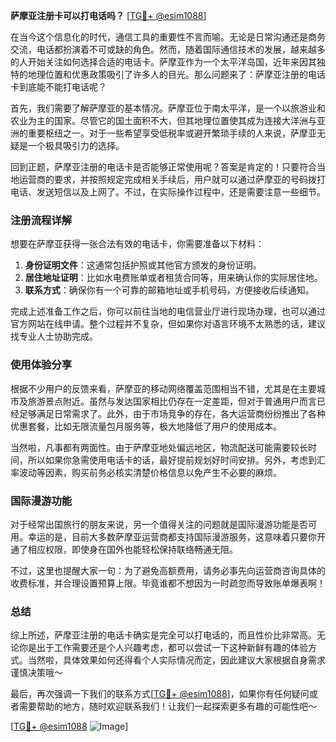 **萨摩亚注册卡可以打电话吗？** [[TG💪+ @esim1088](https://t.me/s/esim1088)]

在当今这个信息化的时代，通信工具的重要性不言而喻。无论是日常沟通还是商务交流，电话都扮演着不可或缺的角色。然而，随着国际通信技术的发展，越来越多的人开始关注如何选择合适的电话卡。萨摩亚作为一个太平洋岛国，近年来因其独特的地理位置和优惠政策吸引了许多人的目光。那么问题来了：萨摩亚注册的电话卡到底能不能打电话呢？

首先，我们需要了解萨摩亚的基本情况。萨摩亚位于南太平洋，是一个以旅游业和农业为主的国家。尽管它的国土面积不大，但其地理位置使其成为连接大洋洲与亚洲的重要枢纽之一。对于一些希望享受低税率或避开繁琐手续的人来说，萨摩亚无疑是一个极具吸引力的选择。

回到正题，萨摩亚注册的电话卡是否能够正常使用呢？答案是肯定的！只要符合当地运营商的要求，并按照规定完成相关手续后，用户就可以通过萨摩亚的号码拨打电话、发送短信以及上网了。不过，在实际操作过程中，还是需要注意一些细节。

### 注册流程详解

想要在萨摩亚获得一张合法有效的电话卡，你需要准备以下材料：

1. **身份证明文件**：这通常包括护照或其他官方颁发的身份证明。
2. **居住地址证明**：比如水电费账单或者租赁合同等，用来确认你的实际居住地。
3. **联系方式**：确保你有一个可靠的邮箱地址或手机号码，方便接收后续通知。

完成上述准备工作之后，你可以前往当地的电信营业厅进行现场办理，也可以通过官方网站在线申请。整个过程并不复杂，但如果你对语言环境不太熟悉的话，建议找专业人士协助完成。

### 使用体验分享

根据不少用户的反馈来看，萨摩亚的移动网络覆盖范围相当不错，尤其是在主要城市及旅游景点附近。虽然与发达国家相比仍存在一定差距，但对于普通用户而言已经足够满足日常需求了。此外，由于市场竞争的存在，各大运营商纷纷推出了各种优惠套餐，比如无限流量包月服务等，极大地降低了用户的使用成本。

当然啦，凡事都有两面性。由于萨摩亚地处偏远地区，物流配送可能需要较长时间，所以如果你急需使用电话卡的话，最好提前规划好时间安排。另外，考虑到汇率波动等因素，购买前务必核实清楚价格信息以免产生不必要的麻烦。

### 国际漫游功能

对于经常出国旅行的朋友来说，另一个值得关注的问题就是国际漫游功能是否可用。幸运的是，目前大多数萨摩亚运营商都支持国际漫游服务，这意味着只要你开通了相应权限，即使身在国外也能轻松保持联络畅通无阻。

不过，这里也提醒大家一句：为了避免高额费用，请务必事先向运营商咨询具体的收费标准，并合理设置预算上限。毕竟谁都不想因为一时疏忽而导致账单爆表啊！

### 总结

综上所述，萨摩亚注册的电话卡确实是完全可以打电话的，而且性价比非常高。无论你是出于工作需要还是个人兴趣考虑，都可以尝试一下这种新鲜有趣的体验方式。当然啦，具体效果如何还得看个人实际情况而定，因此建议大家根据自身需求谨慎决策哦～

最后，再次强调一下我们的联系方式[[TG💪+ @esim1088](https://t.me/s/esim1088)]，如果你有任何疑问或者需要帮助的地方，随时欢迎联系我们！让我们一起探索更多有趣的可能性吧～ 

[[TG💪+ @esim1088](https://t.me/s/esim1088) ![Image](https://i.postimg.cc/4NQfJmqS/Snipaste-2025-05-13-00-14-12.png)]